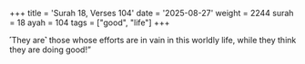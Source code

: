 +++
title = 'Surah 18, Verses 104'
date = '2025-08-27'
weight = 2244
surah = 18
ayah = 104
tags = ["good", "life"]
+++

˹They are˺ those whose efforts are in vain in this worldly life, while they think they are doing good!”